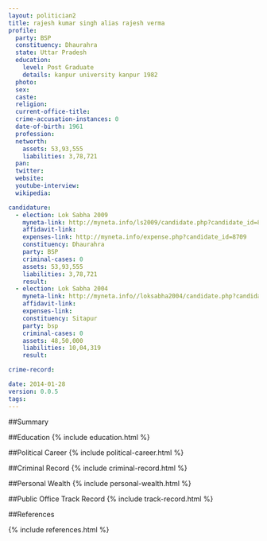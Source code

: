 ```yaml
---
layout: politician2
title: rajesh kumar singh alias rajesh verma
profile: 
  party: BSP
  constituency: Dhaurahra
  state: Uttar Pradesh
  education: 
    level: Post Graduate
    details: kanpur university kanpur 1982
  photo: 
  sex: 
  caste: 
  religion: 
  current-office-title: 
  crime-accusation-instances: 0
  date-of-birth: 1961
  profession: 
  networth: 
    assets: 53,93,555
    liabilities: 3,78,721
  pan: 
  twitter: 
  website: 
  youtube-interview: 
  wikipedia: 

candidature: 
  - election: Lok Sabha 2009
    myneta-link: http://myneta.info/ls2009/candidate.php?candidate_id=8709
    affidavit-link: 
    expenses-link: http://myneta.info/expense.php?candidate_id=8709
    constituency: Dhaurahra 
    party: BSP
    criminal-cases: 0
    assets: 53,93,555
    liabilities: 3,78,721
    result:  
  - election: Lok Sabha 2004
    myneta-link: http://myneta.info//loksabha2004/candidate.php?candidate_id=4962
    affidavit-link: 
    expenses-link: 
    constituency: Sitapur 
    party: bsp
    criminal-cases: 0
    assets: 48,50,000
    liabilities: 10,04,319
    result:  

crime-record: 

date: 2014-01-28
version: 0.0.5
tags: 
---
```

##Summary


##Education
{% include education.html %}


##Political Career
{% include political-career.html %}


##Criminal Record
{% include criminal-record.html %}


##Personal Wealth
{% include personal-wealth.html %}


##Public Office Track Record
{% include track-record.html %}


##References


{% include references.html %}